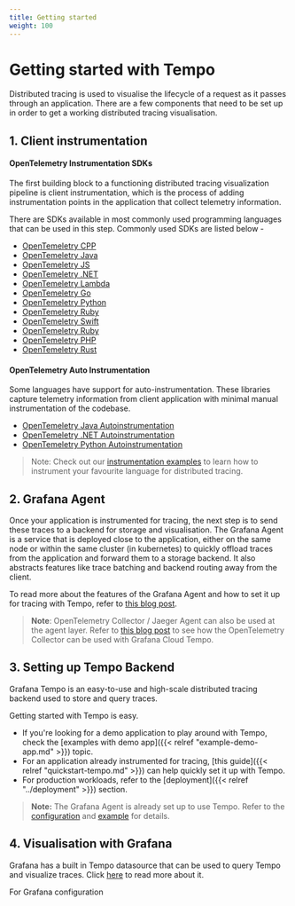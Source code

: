 ```yaml
---
title: Getting started
weight: 100
---
```


# Getting started with Tempo

Distributed tracing is used to visualise the lifecycle of a request as it passes through
an application. There are a few components that need to be set up in order to get a
working distributed tracing visualisation.

## 1. Client instrumentation

#### OpenTelemetry Instrumentation SDKs

The first building block to a functioning distributed tracing visualization pipeline
is client instrumentation, which is the process of adding instrumentation points in the
application that collect telemetry information. 

There are SDKs available in most commonly used programming languages that can be used
in this step. Commonly used SDKs are listed below -

* [OpenTemeletry CPP](https://github.com/open-telemetry/opentelemetry-cpp)
* [OpenTemeletry Java](https://github.com/open-telemetry/opentelemetry-java)
* [OpenTemeletry JS](https://github.com/open-telemetry/opentelemetry-js)
* [OpenTemeletry .NET](https://github.com/open-telemetry/opentelemetry-dotnet)
* [OpenTemeletry Lambda](https://github.com/open-telemetry/opentelemetry-lambda)
* [OpenTemeletry Go](https://github.com/open-telemetry/opentelemetry-go)
* [OpenTemeletry Python](https://github.com/open-telemetry/opentelemetry-python)
* [OpenTemeletry Ruby](https://github.com/open-telemetry/opentelemetry-ruby)
* [OpenTemeletry Swift](https://github.com/open-telemetry/opentelemetry-swift)
* [OpenTemeletry Ruby](https://github.com/open-telemetry/opentelemetry-ruby)
* [OpenTemeletry PHP](https://github.com/open-telemetry/opentelemetry-php)
* [OpenTemeletry Rust](https://github.com/open-telemetry/opentelemetry-rust)

#### OpenTelemetry Auto Instrumentation

Some languages have support for auto-instrumentation. These libraries capture telemetry
information from client application with minimal manual instrumentation of the codebase.

* [OpenTemeletry Java Autoinstrumentation](https://github.com/open-telemetry/opentelemetry-java-instrumentation)
* [OpenTemeletry .NET Autoinstrumentation](https://github.com/open-telemetry/opentelemetry-dotnet-instrumentation)
* [OpenTemeletry Python Autoinstrumentation](https://github.com/open-telemetry/opentelemetry-python-contrib)

> Note: Check out our [instrumentation examples]() to learn how to instrument your
> favourite language for distributed tracing.

## 2. Grafana Agent

Once your application is instrumented for tracing, the next step is to send these traces
to a backend for storage and visualisation. The Grafana Agent is a service that is
deployed close to the application, either on the same node or within the same cluster
(in kubernetes) to quickly offload traces from the application and forward them to a storage
backend. It also abstracts features like trace batching and backend routing
away from the client. 

To read more about the features of the Grafana Agent and how to set it up for tracing with Tempo,
refer to [this blog post](https://grafana.com/blog/2020/11/17/tracing-with-the-grafana-agent-and-grafana-tempo/).

> **Note**: OpenTelemetry Collector / Jaeger Agent can also be used at the agent layer.
> Refer to [this blog post](https://grafana.com/blog/2021/04/13/how-to-send-traces-to-grafana-clouds-tempo-service-with-opentelemetry-collector/)
> to see how the OpenTelemetry Collector can be used with Grafana Cloud Tempo.


## 3. Setting up Tempo Backend

Grafana Tempo is an easy-to-use and high-scale distributed tracing backend used to store and query traces.

Getting started with Tempo is easy.

- If you're looking for a demo application to play around with Tempo, check the [examples with demo app]({{< relref "example-demo-app.md" >}}) topic.
- For an application already instrumented for tracing, [this guide]({{< relref "quickstart-tempo.md" >}}) can help quickly set it up with Tempo.
- For production workloads, refer to the [deployment]({{< relref "../deployment" >}}) section.

> **Note:** The Grafana Agent is already set up to use Tempo. Refer to the [configuration](https://github.com/grafana/agent/blob/main/docs/configuration-reference.md#tempo_config) and [example](https://github.com/grafana/agent/blob/main/example/docker-compose/agent/config/agent.yaml) for details.


## 4. Visualisation with Grafana

Grafana has a built in Tempo datasource that can be used to query Tempo and visualize traces.
Click [here](https://grafana.com/docs/grafana/latest/datasources/tempo/) to read more about it.

For Grafana configuration